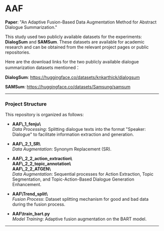 # AAF
**Paper**: "An Adaptive Fusion-Based Data Augmentation Method for Abstract Dialogue Summarization."  

This study used two publicly available datasets for the experiments: **DialogSum** and **SAMSum**. These datasets are available for academic research and can be obtained from the relevant project pages or public repositories.

Here are the download links for the two publicly available dialogue summarization datasets mentioned：

**DialogSum**: https://huggingface.co/datasets/knkarthick/dialogsum

**SAMSum**: https://huggingface.co/datasets/Samsung/samsum

---

### **Project Structure**

This repository is organized as follows:

- **AAF\\_1_fenju\\**  
  _Data Processing_: Splitting dialogue texts into the format "Speaker: Dialogue" to facilitate information extraction and generation.

- **AAF\\_2_1_SR\\**  
  _Data Augmentation_: Synonym Replacement (SR).

- **AAF\\_2_2_action_extraction\\**  
  **AAF\\_2_2_topic_annotation\\**  
  **AAF\\_2_2_ATGEN\\**  
  _Data Augmentation_: Sequential processes for Action Extraction, Topic Segmentation, and Topic-Action-Based Dialogue Generation Enhancement.

- **AAF\\Trend_split\\**  
  _Fusion Process_: Dataset splitting mechanism for good and bad data during the fusion process.

- **AAF\\train_bart.py**  
  _Model Training_: Adaptive fusion augmentation on the BART model.

---


